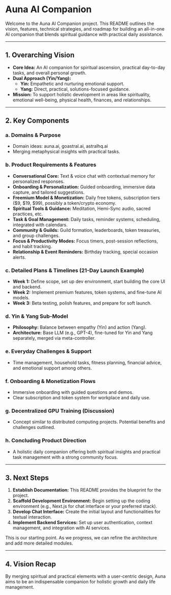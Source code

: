 # Auna AI Companion

Welcome to the Auna AI Companion project. This README outlines the vision, features, technical strategies, and roadmap for building an all-in-one AI companion that blends spiritual guidance with practical daily assistance.

---

## 1. Overarching Vision

- **Core Idea:** An AI companion for spiritual ascension, practical day-to-day tasks, and overall personal growth.
- **Dual Approach (Yin/Yang):**
  - **Yin:** Empathetic and nurturing emotional support.
  - **Yang:** Direct, practical, solutions-focused guidance.
- **Mission:** To support holistic development in areas like spirituality, emotional well-being, physical health, finances, and relationships.

---

## 2. Key Components

### a. Domains & Purpose
- Domain ideas: auna.ai, goastral.ai, astralhq.ai
- Merging metaphysical insights with practical tasks.

### b. Product Requirements & Features
- **Conversational Core:** Text & voice chat with contextual memory for personalized responses.
- **Onboarding & Personalization:** Guided onboarding, immersive data capture, and tailored suggestions.
- **Freemium Model & Monetization:** Daily free tokens, subscription tiers ($9, $19, $99), possibly a token/crypto economy.
- **Spiritual Tools & Guidance:** Meditation, Hemi-Sync audio, sacred practices, etc.
- **Task & Goal Management:** Daily tasks, reminder systems, scheduling, integrated with calendars.
- **Community & Guilds:** Guild formation, leaderboards, token treasuries, and group challenges.
- **Focus & Productivity Modes:** Focus timers, post-session reflections, and habit tracking.
- **Relationship & Event Reminders:** Birthday tracking, special occasion alerts.

### c. Detailed Plans & Timelines (21-Day Launch Example)
- **Week 1:** Define scope, set up dev environment, start building the core UI and backend.
- **Week 2:** Implement premium features, token systems, and fine-tune AI models.
- **Week 3:** Beta testing, polish features, and prepare for soft launch.

### d. Yin & Yang Sub-Model
- **Philosophy:** Balance between empathy (Yin) and action (Yang).
- **Architecture:** Base LLM (e.g., GPT-4), fine-tuned for Yin and Yang separately, merged via meta-controller.

### e. Everyday Challenges & Support
- Time management, household tasks, fitness planning, financial advice, and emotional support among others.

### f. Onboarding & Monetization Flows
- Immersive onboarding with guided questions and demos.
- Clear subscription and token system for workplace and daily use.

### g. Decentralized GPU Training (Discussion)
- Concept similar to distributed computing projects. Potential benefits and challenges outlined.

### h. Concluding Product Direction
- A holistic daily companion offering both spiritual insights and practical task management with a strong community focus.

---

## 3. Next Steps

1. **Establish Documentation:** This README provides the blueprint for the project.
2. **Scaffold Development Environment:** Begin setting up the coding environment (e.g., Next.js for chat interface or your preferred stack).
3. **Develop Chat Interface:** Create the initial layout and functionalities for textual interaction.
4. **Implement Backend Services:** Set up user authentication, context management, and integration with AI services.

This is our starting point. As we progress, we can refine the architecture and add more detailed modules.

---

## 4. Vision Recap

By merging spiritual and practical elements with a user-centric design, Auna aims to be an indispensable companion for holistic growth and daily life management.
